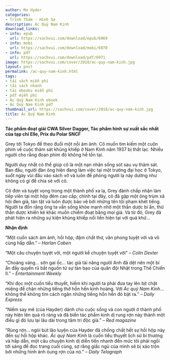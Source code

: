 ```yaml
---
author: Mo Hyder
categories:
- Trinh Thám - Hình Sự
description: Ác Quỷ Nam Kinh
download_links:
- info: epub
  url: https://sachvui.com/download/epub/6969
- info: mobi
  url: https://sachvui.com/download/mobi/6970
- info: pdf
  url: https://sachvui.com/download/pdf/6971
image: https://sachvui.com/cover/2018/ac-quy-nam-kinh.jpg
layout: post
permalink: /ac-quy-nam-kinh.html
tags:
- tải sách miễn phí
- tải sách nhanh
- tải ebooks miễn phí
- pdf miễn phí
- Ác Quỷ Nam Kinh ebook
- Ác Quỷ Nam Kinh pdf
thumbnail_url: https://sachvui.com/cover/2018/ac-quy-nam-kinh.jpg
title: Ác Quỷ Nam Kinh
---
```


 <div class="item-desc text-justify"> <p><strong>Tác phẩm đoạt giải CWA Silver Dagger, Tác phẩm hình sự xuất sắc nhất của tạp chí Elle, Prix du Polar SNCF </strong></p><p>Grey tới Tokyo để theo đuổi một nỗi ám ảnh. Cô muốn tìm kiếm một cuộn phim về cuộc thảm sát khủng khiếp ở Nam Kinh năm 1937 bị thất lạc. Nhiều người cho rằng đoạn phim đó không hề tồn tại.</p><p>Người duy nhất có thể giúp cô là một nạn nhân sống sót sau vụ thảm sát. Ban đầu, người đàn ông hiện đang làm việc tại một trường đại học ở Tokyo, suốt ngày vùi đầu vào sách vở và luôn đề phòng người lạ này dường như không có gì để chia sẻ với cô.</p><p>Cô đơn và tuyệt vọng trong một thành phố xa lạ, Grey đành chấp nhận làm tiếp viên tại một hộp đêm cao cấp; chính tại đây, cô đã gặp một ông trùm xã hội đen già, tàn tật và luôn được bảo vệ bởi những tên tội phạm khét tiếng. Người ta đồn rằng ông ta vẫn sống khỏe mạnh nhờ một thần dược bí ẩn, thứ thần dược khiến kẻ khác muốn chiếm đoạt bằng mọi giá. Và từ đó, Grey đã phát hiện ra những sự kiện khủng khiếp nối liền hiện tại với quá khứ…</p><p><strong>Nhận định</strong></p><p>“Một cuốn sách ám ảnh, hồi hộp, đậm chất thơ, văn phong tuyệt vời và vô cùng hấp dẫn.” – <em>Harlan Coben</em></p><p>“Một câu chuyện tuyệt vời, một người kể chuyện tuyệt vời” – <em>Colin Dexter</em></p><p>“Choáng váng… sởn gai ốc… tác giả tài năng người Anh đã dệt nên một bí ẩn đầy quyến rũ bắt nguồn từ sự tàn bạo của quân đội Nhật trong Thế Chiến II.” – <em>Entertainment Weekly</em></p><p>“Khi đọc một cuốn tiểu thuyết, hiếm khi người ta phải đưa tay lên bịt chặt miệng để chặn những tiếng thở hổn hển kinh hoàng. Với <em>Ác quỷ Nam Kinh</em>… không thể không tìm cách ngăn những tiếng hổn hển đó bật ra.” – <em>Daily Express</em></p><p>“Niềm say mê (của Hayder) dành cho cuộc sống và con người ở thành phố này hiện lên quá rõ ràng và đã biến tác phẩm kinh dị rung rợn này thành một điều gì đó lưu lại lâu dài trong tâm trí độc giả.” – <em>Red magazine</em></p><p>“Rùng rợn… ngòi bút lão luyện của Hayder đã chồng chất hết sự hồi hộp này đến sự hồi hộp khác. <em>Ác quỷ Nam Kinh</em> là cuốn tiểu thuyết lịch sử bi thương và hấp dẫn, một câu chuyện kinh dị diễn tiến nhanh đến mức tôi phải ngồi tới sáng để đọc trang cuối cùng, sợ rằng giấc ngủ của mình sẽ bị xáo trộn bởi những hình ảnh òung rợn của nó.” – <em>Daily Telagraph</em></p> </div>